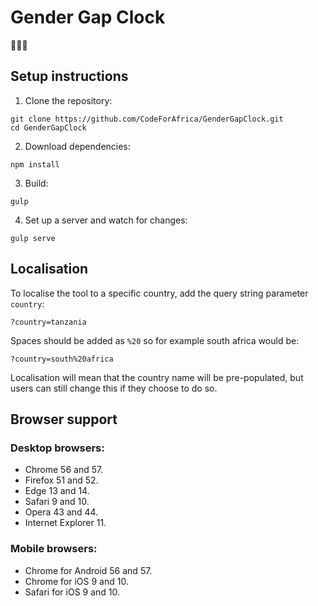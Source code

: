 # Gender Gap Clock

🙎🏾⏰


## Setup instructions

1) Clone the repository:

```
git clone https://github.com/CodeForAfrica/GenderGapClock.git
cd GenderGapClock
```

2) Download dependencies:

```
npm install
```

3) Build:

```
gulp
```

4) Set up a server and watch for changes:

```
gulp serve
```

## Localisation

To localise the tool to a specific country, add the query string parameter `country`:

```
?country=tanzania
```

Spaces should be added as `%20` so for example south africa would be:

```
?country=south%20africa
```

Localisation will mean that the country name will be pre-populated, but users can still change this if they choose to do so.


## Browser support

### Desktop browsers:

+ Chrome 56 and 57.
+ Firefox 51 and 52.
+ Edge 13 and 14.
+ Safari 9 and 10.
+ Opera 43 and 44.
+ Internet Explorer 11.

### Mobile browsers:

+ Chrome for Android 56 and 57.
+ Chrome for iOS 9 and 10.
+ Safari for iOS 9 and 10.
